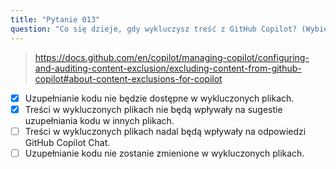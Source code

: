 ```yaml
---
title: "Pytanie 013"
question: "Co się dzieje, gdy wykluczysz treść z GitHub Copilot? (Wybierz dwie)"
---
```


> https://docs.github.com/en/copilot/managing-copilot/configuring-and-auditing-content-exclusion/excluding-content-from-github-copilot#about-content-exclusions-for-copilot
- [x] Uzupełnianie kodu nie będzie dostępne w wykluczonych plikach.
- [x] Treści w wykluczonych plikach nie będą wpływały na sugestie uzupełniania kodu w innych plikach.
- [ ] Treści w wykluczonych plikach nadal będą wpływały na odpowiedzi GitHub Copilot Chat.
- [ ] Uzupełnianie kodu nie zostanie zmienione w wykluczonych plikach.
